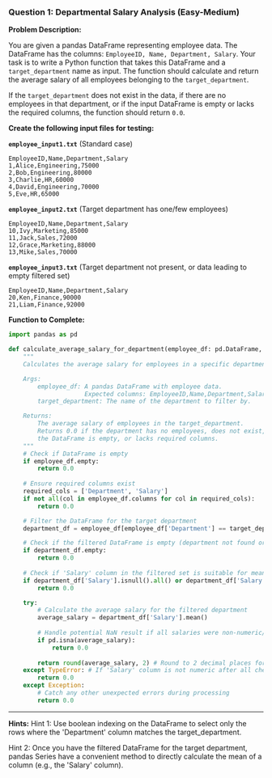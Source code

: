 
### Question 1: Departmental Salary Analysis (Easy-Medium)

**Problem Description:**

You are given a pandas DataFrame representing employee data. The DataFrame has the columns: `EmployeeID, Name, Department, Salary`. Your task is to write a Python function that takes this DataFrame and a `target_department` name as input. The function should calculate and return the average salary of all employees belonging to the `target_department`.

If the `target_department` does not exist in the data, if there are no employees in that department, or if the input DataFrame is empty or lacks the required columns, the function should return `0.0`.

**Create the following input files for testing:**

**`employee_input1.txt`** (Standard case)
```csv
EmployeeID,Name,Department,Salary
1,Alice,Engineering,75000
2,Bob,Engineering,80000
3,Charlie,HR,60000
4,David,Engineering,70000
5,Eve,HR,65000
```

**`employee_input2.txt`** (Target department has one/few employees)
```csv
EmployeeID,Name,Department,Salary
10,Ivy,Marketing,85000
11,Jack,Sales,72000
12,Grace,Marketing,88000
13,Mike,Sales,70000
```

**`employee_input3.txt`** (Target department not present, or data leading to empty filtered set)
```csv
EmployeeID,Name,Department,Salary
20,Ken,Finance,90000
21,Liam,Finance,92000
```
**Function to Complete:**
```python
import pandas as pd

def calculate_average_salary_for_department(employee_df: pd.DataFrame, target_department: str) -> float:
    """
    Calculates the average salary for employees in a specific department from a DataFrame.

    Args:
        employee_df: A pandas DataFrame with employee data.
                     Expected columns: EmployeeID,Name,Department,Salary
        target_department: The name of the department to filter by.

    Returns:
        The average salary of employees in the target_department.
        Returns 0.0 if the department has no employees, does not exist,
        the DataFrame is empty, or lacks required columns.
    """
    # Check if DataFrame is empty
    if employee_df.empty:
        return 0.0
            
    # Ensure required columns exist
    required_cols = ['Department', 'Salary']
    if not all(col in employee_df.columns for col in required_cols):
        return 0.0

    # Filter the DataFrame for the target department
    department_df = employee_df[employee_df['Department'] == target_department]

    # Check if the filtered DataFrame is empty (department not found or no employees)
    if department_df.empty:
        return 0.0
    
    # Check if 'Salary' column in the filtered set is suitable for mean calculation
    if department_df['Salary'].isnull().all() or department_df['Salary'].empty:
        return 0.0

    try:
        # Calculate the average salary for the filtered department
        average_salary = department_df['Salary'].mean()
        
        # Handle potential NaN result if all salaries were non-numeric/null
        if pd.isna(average_salary):
            return 0.0
            
        return round(average_salary, 2) # Round to 2 decimal places for consistency
    except TypeError: # If 'Salary' column is not numeric after all checks
        return 0.0
    except Exception:
        # Catch any other unexpected errors during processing
        return 0.0
```

---

**Hints:**
Hint 1:
Use boolean indexing on the DataFrame to select only the rows where the 'Department' column matches the target_department.

Hint 2:
Once you have the filtered DataFrame for the target department, pandas Series have a convenient method to directly calculate the mean of a column (e.g., the 'Salary' column).
